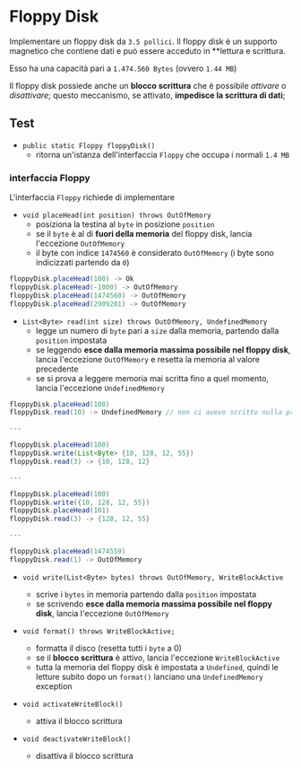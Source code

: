 # Floppy Disk

Implementare un floppy disk da `3.5 pollici`. Il floppy disk è un supporto magnetico che contiene dati e può essere acceduto in **lettura e scrittura.

Esso ha una capacità pari a `1.474.560 Bytes` (ovvero `1.44 MB`)

Il floppy disk possiede anche un **blocco scrittura** che è possibile *attivare* o *disattivare*; questo meccanismo, se attivato, **impedisce la scrittura di dati**;

## Test

- `public static Floppy floppyDisk()`
    - ritorna un'istanza dell'interfaccia `Floppy` che occupa i normali `1.4 MB`

### interfaccia Floppy

L'interfaccia `Floppy` richiede di implementare 

- `void placeHead(int position) throws OutOfMemory`
    - posiziona la testina al `byte` in posizione `position`
    - se il `byte` è al di **fuori della memoria** del floppy disk, lancia l'eccezione `OutOfMemory`
    - il byte con indice `1474560` è considerato `OutOfMemory` (i byte sono indicizzati partendo da `0`)

```java
floppyDisk.placeHead(100) -> Ok
floppyDisk.placeHead(-1000) -> OutOfMemory
floppyDisk.placeHead(1474560) -> OutOfMemory
floppyDisk.placeHead(2909201) -> OutOfMemory
```

- `List<Byte> read(int size) throws OutOfMemory, UndefinedMemory`
    - legge un numero di `byte` pari a `size` dalla memoria, partendo dalla `position` impostata
    - se leggendo **esce dalla memoria massima possibile nel floppy disk**, lancia l'eccezione `OutOfMemory` e resetta la memoria al valore precedente
    - se si prova a leggere memoria mai scritta fino a quel momento, lancia l'eccezione `UndefinedMemory` 

```java
floppyDisk.placeHead(100)
floppyDisk.read(10) -> UndefinedMemory // non ci avevo scritto nulla prima

---

floppyDisk.placeHead(100)
floppyDisk.write(List<Byte> {10, 128, 12, 55})
floppyDisk.read(3) -> {10, 128, 12}

---

floppyDisk.placeHead(100)
floppyDisk.write({10, 128, 12, 55})
floppyDisk.placeHead(101)
floppyDisk.read(3) -> {128, 12, 55}

---

floppyDisk.placeHead(1474559)
floppyDisk.read(1) -> OutOfMemory
```

- `void write(List<Byte> bytes) throws OutOfMemory, WriteBlockActive`
    - scrive i `bytes` in memoria partendo dalla `position` impostata
    - se scrivendo **esce dalla memoria massima possibile nel floppy disk**, lancia l'eccezione `OutOfMemory`

- `void format() throws WriteBlockActive;`
    - formatta il disco (resetta tutti i `byte` a 0)
    - se il **blocco scrittura** è attivo, lancia l'eccezione `WriteBlockActive`
    - tutta la memoria del floppy disk è impostata a `Undefined`, quindi le letture subito dopo un `format()` lanciano una `UndefinedMemory` exception

- `void activateWriteBlock()`
    - attiva il blocco scrittura

- `void deactivateWriteBlock()`
    - disattiva il blocco scrittura



